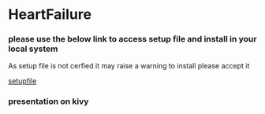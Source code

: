 # HeartFailure

### please use the below link to access setup file and install in your local system 
As setup file is not cerfied it may raise a warning to install please accept it 

<a href="https://1drv.ms/u/s!AnJKiurEaqj7i1FLONHiSZLwTxCU?e=nCWeMB"> setupfile </a>

### presentation on kivy 


